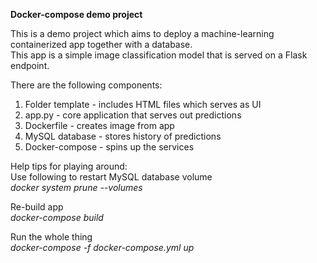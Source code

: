 **Docker-compose demo project**

This is a demo project which aims to deploy a machine-learning
containerized app together with a database.\
 This app is a simple image classification model that is served on a Flask endpoint.

There are the following components:
1) Folder template - includes HTML files which serves as UI
2) app.py - core application that serves out predictions
3) Dockerfile - creates image from app
4) MySQL database - stores history of predictions
5) Docker-compose - spins up the services

Help tips for playing around:\
Use following to restart MySQL database volume\
*docker system prune --volumes*

Re-build app\
*docker-compose build*

Run the whole thing\
*docker-compose -f docker-compose.yml up*
